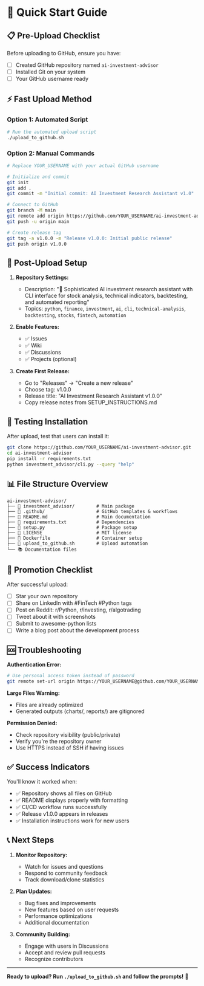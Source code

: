 # 🚀 Quick Start Guide

## 📋 Pre-Upload Checklist

Before uploading to GitHub, ensure you have:
- [ ] Created GitHub repository named `ai-investment-advisor`
- [ ] Installed Git on your system
- [ ] Your GitHub username ready

## ⚡ Fast Upload Method

### Option 1: Automated Script
```bash
# Run the automated upload script
./upload_to_github.sh
```

### Option 2: Manual Commands
```bash
# Replace YOUR_USERNAME with your actual GitHub username

# Initialize and commit
git init
git add .
git commit -m "Initial commit: AI Investment Research Assistant v1.0"

# Connect to GitHub
git branch -M main  
git remote add origin https://github.com/YOUR_USERNAME/ai-investment-advisor.git
git push -u origin main

# Create release tag
git tag -a v1.0.0 -m "Release v1.0.0: Initial public release"
git push origin v1.0.0
```

## 🔧 Post-Upload Setup

1. **Repository Settings:**
   - Description: "🤖 Sophisticated AI investment research assistant with CLI interface for stock analysis, technical indicators, backtesting, and automated reporting"
   - Topics: `python`, `finance`, `investment`, `ai`, `cli`, `technical-analysis`, `backtesting`, `stocks`, `fintech`, `automation`

2. **Enable Features:**
   - ✅ Issues
   - ✅ Wiki  
   - ✅ Discussions
   - ✅ Projects (optional)

3. **Create First Release:**
   - Go to "Releases" → "Create a new release"
   - Choose tag: v1.0.0
   - Release title: "AI Investment Research Assistant v1.0.0"
   - Copy release notes from SETUP_INSTRUCTIONS.md

## 🎯 Testing Installation

After upload, test that users can install it:

```bash
git clone https://github.com/YOUR_USERNAME/ai-investment-advisor.git
cd ai-investment-advisor
pip install -r requirements.txt
python investment_advisor/cli.py --query "help"
```

## 📊 File Structure Overview

```
ai-investment-advisor/
├── 📁 investment_advisor/        # Main package
├── 📁 .github/                   # GitHub templates & workflows  
├── 📄 README.md                  # Main documentation
├── 📄 requirements.txt           # Dependencies
├── 📄 setup.py                   # Package setup
├── 📄 LICENSE                    # MIT license
├── 📄 Dockerfile                 # Container setup
├── 🔧 upload_to_github.sh        # Upload automation
└── 📚 Documentation files
```

## 🌟 Promotion Checklist

After successful upload:
- [ ] Star your own repository
- [ ] Share on LinkedIn with #FinTech #Python tags
- [ ] Post on Reddit: r/Python, r/investing, r/algotrading  
- [ ] Tweet about it with screenshots
- [ ] Submit to awesome-python lists
- [ ] Write a blog post about the development process

## 🆘 Troubleshooting

**Authentication Error:**
```bash
# Use personal access token instead of password
git remote set-url origin https://YOUR_USERNAME@github.com/YOUR_USERNAME/ai-investment-advisor.git
```

**Large Files Warning:**
- Files are already optimized
- Generated outputs (charts/, reports/) are gitignored

**Permission Denied:**
- Check repository visibility (public/private)
- Verify you're the repository owner
- Use HTTPS instead of SSH if having issues

## ✅ Success Indicators

You'll know it worked when:
- ✅ Repository shows all files on GitHub
- ✅ README displays properly with formatting
- ✅ CI/CD workflow runs successfully  
- ✅ Release v1.0.0 appears in releases
- ✅ Installation instructions work for new users

## 📞 Next Steps

1. **Monitor Repository:**
   - Watch for issues and questions
   - Respond to community feedback
   - Track download/clone statistics

2. **Plan Updates:**
   - Bug fixes and improvements
   - New features based on user requests
   - Performance optimizations
   - Additional documentation

3. **Community Building:**
   - Engage with users in Discussions
   - Accept and review pull requests
   - Recognize contributors

---

**Ready to upload? Run `./upload_to_github.sh` and follow the prompts!** 🚀